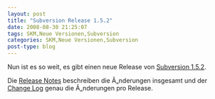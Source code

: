 ```yaml
---
layout: post
title: "Subversion Release 1.5.2"
date: 2008-08-30 21:25:07
tags: SKM,Neue Versionen,Subversion
categories: SKM,Neue Versionen,Subversion
post-type: blog
---
```

Nun ist es so weit, es gibt einen neue Release von <a href="http://subversion.tigris.org/servlets/NewsItemView?newsItemID=2164"  title="Subversion 1.5.2">Subversion 1.5.2</a>.

Die <a href="http://subversion.tigris.org/svn_1.5_releasenotes.html"  title="Release Notes">Release Notes</a> beschreiben die Ã„nderungen insgesamt und der <a href="http://svn.collab.net/repos/svn/tags/1.5.2/CHANGES"  title="Change Log">Change Log</a> genau die Ã„nderungen pro Release.

